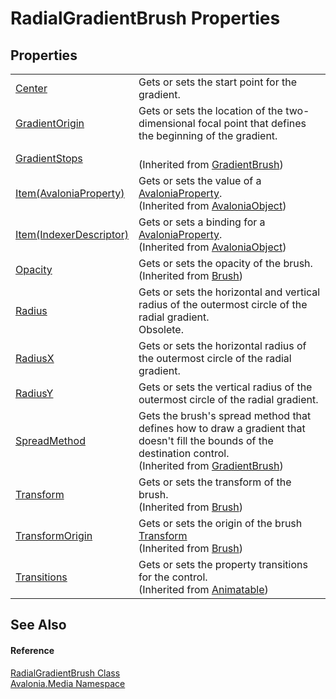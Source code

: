 # RadialGradientBrush Properties




## Properties
<table>
<tr>
<td><a href="P_Avalonia_Media_RadialGradientBrush_Center">Center</a></td>
<td>Gets or sets the start point for the gradient.</td>
</tr>
<tr>
<td><a href="P_Avalonia_Media_RadialGradientBrush_GradientOrigin">GradientOrigin</a></td>
<td>Gets or sets the location of the two-dimensional focal point that defines the beginning of the gradient.</td>
</tr>
<tr>
<td><a href="P_Avalonia_Media_GradientBrush_GradientStops">GradientStops</a></td>
<td><br />(Inherited from <a href="T_Avalonia_Media_GradientBrush">GradientBrush</a>)</td>
</tr>
<tr>
<td><a href="P_Avalonia_AvaloniaObject_Item">Item(AvaloniaProperty)</a></td>
<td>Gets or sets the value of a <a href="T_Avalonia_AvaloniaProperty">AvaloniaProperty</a>.<br />(Inherited from <a href="T_Avalonia_AvaloniaObject">AvaloniaObject</a>)</td>
</tr>
<tr>
<td><a href="P_Avalonia_AvaloniaObject_Item_1">Item(IndexerDescriptor)</a></td>
<td>Gets or sets a binding for a <a href="T_Avalonia_AvaloniaProperty">AvaloniaProperty</a>.<br />(Inherited from <a href="T_Avalonia_AvaloniaObject">AvaloniaObject</a>)</td>
</tr>
<tr>
<td><a href="P_Avalonia_Media_Brush_Opacity">Opacity</a></td>
<td>Gets or sets the opacity of the brush.<br />(Inherited from <a href="T_Avalonia_Media_Brush">Brush</a>)</td>
</tr>
<tr>
<td><a href="P_Avalonia_Media_RadialGradientBrush_Radius">Radius</a></td>
<td>Gets or sets the horizontal and vertical radius of the outermost circle of the radial gradient.<br />Obsolete.</td>
</tr>
<tr>
<td><a href="P_Avalonia_Media_RadialGradientBrush_RadiusX">RadiusX</a></td>
<td>Gets or sets the horizontal radius of the outermost circle of the radial gradient.</td>
</tr>
<tr>
<td><a href="P_Avalonia_Media_RadialGradientBrush_RadiusY">RadiusY</a></td>
<td>Gets or sets the vertical radius of the outermost circle of the radial gradient.</td>
</tr>
<tr>
<td><a href="P_Avalonia_Media_GradientBrush_SpreadMethod">SpreadMethod</a></td>
<td>Gets the brush's spread method that defines how to draw a gradient that doesn't fill the bounds of the destination control.<br />(Inherited from <a href="T_Avalonia_Media_GradientBrush">GradientBrush</a>)</td>
</tr>
<tr>
<td><a href="P_Avalonia_Media_Brush_Transform">Transform</a></td>
<td>Gets or sets the transform of the brush.<br />(Inherited from <a href="T_Avalonia_Media_Brush">Brush</a>)</td>
</tr>
<tr>
<td><a href="P_Avalonia_Media_Brush_TransformOrigin">TransformOrigin</a></td>
<td>Gets or sets the origin of the brush <a href="P_Avalonia_Media_Brush_Transform">Transform</a><br />(Inherited from <a href="T_Avalonia_Media_Brush">Brush</a>)</td>
</tr>
<tr>
<td><a href="P_Avalonia_Animation_Animatable_Transitions">Transitions</a></td>
<td>Gets or sets the property transitions for the control.<br />(Inherited from <a href="T_Avalonia_Animation_Animatable">Animatable</a>)</td>
</tr>
</table>

## See Also


#### Reference
<a href="T_Avalonia_Media_RadialGradientBrush">RadialGradientBrush Class</a>  
<a href="N_Avalonia_Media">Avalonia.Media Namespace</a>  
